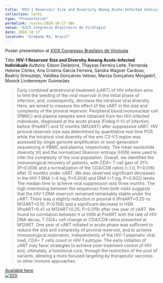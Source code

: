 ```yaml
---
title: "HIV-1 Reservoir Size and Diversity Among Acute-Infected Individuals"
collection: talks
type: "Presentation"
permalink: /talks/2018-10-17-SBV
venue: "XXIX Congresso Brasileiro de Virologia"
date: 2018-10-17
location: "Gramado RS, Brasil"
---
```


Poster presentation at [XXIX Congresso Brasileiro de Virologia](http://www.sbv.org.br/congresso)

Title: __HIV-1 Reservoir Size and Diversity Among Acute-Infected Individuals__
Authors: Edson Delatorre, Thaysse Ferreira Leite, Fernanda Heloise Côrtes, Ana Cristina Garcia Ferreira, Sandra Wagner Cardoso, Beatriz Grinsztejn, Valdilea Gonçalves Veloso, Mariza Gonçalves Morgado1, Monick Lindenmeyer Guimarães

>Early combined antiretroviral treatment (cART) of HIV infection aims to limit the seeding of the viral reservoir in the initial phase of infection, and, consequently, decrease the intrahost viral diversity. Here, we aimed to measure the effect of the cART in the size and complexity of the proviral reservoir. Peripheral blood mononuclear cell (PBMC) and plasma samples were obtained from ten HIV-infected individuals, diagnosed at the acute phase (Fiebig II-V) of infection, before (PreART) and 12 months (M12ART) after suppressive cART. HIV proviral reservoir size was determined by quantitative real time PCR while the intrahost viral diversity of the env C2-V3 region was assessed by single genome amplification or next-generation sequencing in PBMC and plasma, respectively. The mean nucleotide diversity (π) and the normalized Shannon entropy (HSN) were used to infer the complexity of the viral population. Overall, we identified the immunological recovery of patients, with CD4+ T cell gain of 31% (P=0.008) and a normalization of the CD4/CD8 ratios (~1.0, P=0.016) after 12 months under cART. We also observed significant decreases in the HIV-1 RNA (~4 log, P=0.004) and DNA (~1 log, P=0.002) levels. The median time to achieve viral suppression was three months. The high intermixing between the sequences from both visits suggests that the HIV-1 DNA reservoir remained remarkably stable under the cART. There was a slightly reduction in proviral π (PreART=0.20 vs M12ART=0.10; P=0.156) and a significant decrease in HSN (PreART=0.41 vs M12ART=0.25; P=0.019) after one year of cART. We found no correlation between π or HSN at PreART with the rate of HIV DNA decay, T CD4+ cell change or CD4/CD8 ratios presented at M12ART. One year of cART initiated in acute phase was sufficient to reduce the size and complexity of proviral reservoir, and to achieve immunological restoration, independently of the HIV-1 plasmatic viral load, CD4+ T cells count or HIV-1 subtype. The early initiation of cART may favor strategies to achieve post-treatment control of HIV and, ultimately, a functional cure, through the restriction of the pool of variants, allowing a more focused targeting by therapeutic vaccines or other immune approaches.

[Available here](http://doi.org/10.5281/zenodo.1451708)<br>
[![DOI](https://zenodo.org/badge/DOI/10.5281/zenodo.1451708.svg)](https://doi.org/10.5281/zenodo.1451708)
